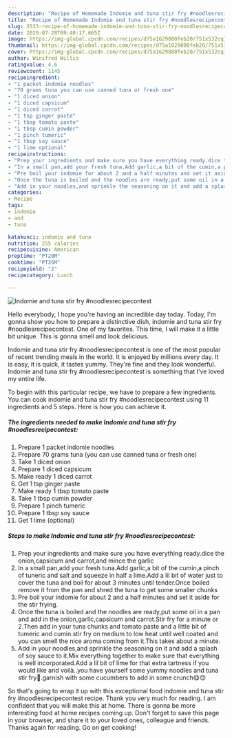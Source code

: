 ```yaml
---
description: "Recipe of Homemade Indomie and tuna stir fry #noodlesrecipecontest"
title: "Recipe of Homemade Indomie and tuna stir fry #noodlesrecipecontest"
slug: 3533-recipe-of-homemade-indomie-and-tuna-stir-fry-noodlesrecipecontest
date: 2020-07-28T09:40:17.665Z
image: https://img-global.cpcdn.com/recipes/d75a1629800feb20/751x532cq70/indomie-and-tuna-stir-fry-noodlesrecipecontest-recipe-main-photo.jpg
thumbnail: https://img-global.cpcdn.com/recipes/d75a1629800feb20/751x532cq70/indomie-and-tuna-stir-fry-noodlesrecipecontest-recipe-main-photo.jpg
cover: https://img-global.cpcdn.com/recipes/d75a1629800feb20/751x532cq70/indomie-and-tuna-stir-fry-noodlesrecipecontest-recipe-main-photo.jpg
author: Winifred Willis
ratingvalue: 4.6
reviewcount: 1145
recipeingredient:
- "1 packet indomie noodles"
- "70 grams tuna you can use canned tuna or fresh one"
- "1 diced onion"
- "1 diced capsicum"
- "1 diced carrot"
- "1 tsp ginger paste"
- "1 tbsp tomato paste"
- "1 tbsp cumin powder"
- "1 pinch tumeric"
- "1 tbsp soy sauce"
- "1 lime optional"
recipeinstructions:
- "Prep your ingredients and make sure you have everything ready.dice the onion,capsicum and carrot,and mince the garlic"
- "In a small pan,add your fresh tuna.Add garlic,a bit of the cumin,a pinch of tuneric and salt and squeeze in half a lime.Add a lil bit of water just to cover the tuna and boil for about 3 minutes until tender.Once boiled remove it from the pan and shred the tuna to get some smaller chunks"
- "Pre boil your indomie for about 2 and a half minutes and set it aside for the stir frying."
- "Once the tuna is boiled and the noodles are ready,put some oil in a pan and add in the onion,garlic,capsicum and carrot.Stir fry for a minute or 2.Then add in your tuna chunks and tomato paste and a little bit of tumeric and cumin.stir fry on medium to low heat until well coated and you can smell the nice aroma coming from it.This takes about a minute."
- "Add in your noodles,and sprinkle the seasoning on it and add a splash of soy sauce to it.Mix everything together to make sure that everything is well incorporated.Add a lil bit of lime for that extra tartness if you would like and voilà..you have yourself some yummy noodles and tuna stir fry🍲.garnish with some cucumbers to add in some crunch😋😊"
categories:
- Recipe
tags:
- indomie
- and
- tuna

katakunci: indomie and tuna 
nutrition: 255 calories
recipecuisine: American
preptime: "PT20M"
cooktime: "PT35M"
recipeyield: "2"
recipecategory: Lunch

---
```



![Indomie and tuna stir fry #noodlesrecipecontest](https://img-global.cpcdn.com/recipes/d75a1629800feb20/751x532cq70/indomie-and-tuna-stir-fry-noodlesrecipecontest-recipe-main-photo.jpg)

Hello everybody, I hope you're having an incredible day today. Today, I'm gonna show you how to prepare a distinctive dish, indomie and tuna stir fry #noodlesrecipecontest. One of my favorites. This time, I will make it a little bit unique. This is gonna smell and look delicious.

Indomie and tuna stir fry #noodlesrecipecontest is one of the most popular of recent trending meals in the world. It is enjoyed by millions every day. It is easy, it is quick, it tastes yummy. They're fine and they look wonderful. Indomie and tuna stir fry #noodlesrecipecontest is something that I've loved my entire life.




To begin with this particular recipe, we have to prepare a few ingredients. You can cook indomie and tuna stir fry #noodlesrecipecontest using 11 ingredients and 5 steps. Here is how you can achieve it.

<!--inarticleads1-->

##### The ingredients needed to make Indomie and tuna stir fry #noodlesrecipecontest:

1. Prepare 1 packet indomie noodles
1. Prepare 70 grams tuna (you can use canned tuna or fresh one)
1. Take 1 diced onion
1. Prepare 1 diced capsicum
1. Make ready 1 diced carrot
1. Get 1 tsp ginger paste
1. Make ready 1 tbsp tomato paste
1. Take 1 tbsp cumin powder
1. Prepare 1 pinch tumeric
1. Prepare 1 tbsp soy sauce
1. Get 1 lime (optional)




<!--inarticleads2-->

##### Steps to make Indomie and tuna stir fry #noodlesrecipecontest:

1. Prep your ingredients and make sure you have everything ready.dice the onion,capsicum and carrot,and mince the garlic
1. In a small pan,add your fresh tuna.Add garlic,a bit of the cumin,a pinch of tuneric and salt and squeeze in half a lime.Add a lil bit of water just to cover the tuna and boil for about 3 minutes until tender.Once boiled remove it from the pan and shred the tuna to get some smaller chunks
1. Pre boil your indomie for about 2 and a half minutes and set it aside for the stir frying.
1. Once the tuna is boiled and the noodles are ready,put some oil in a pan and add in the onion,garlic,capsicum and carrot.Stir fry for a minute or 2.Then add in your tuna chunks and tomato paste and a little bit of tumeric and cumin.stir fry on medium to low heat until well coated and you can smell the nice aroma coming from it.This takes about a minute.
1. Add in your noodles,and sprinkle the seasoning on it and add a splash of soy sauce to it.Mix everything together to make sure that everything is well incorporated.Add a lil bit of lime for that extra tartness if you would like and voilà..you have yourself some yummy noodles and tuna stir fry🍲.garnish with some cucumbers to add in some crunch😋😊




So that's going to wrap it up with this exceptional food indomie and tuna stir fry #noodlesrecipecontest recipe. Thank you very much for reading. I am confident that you will make this at home. There is gonna be more interesting food at home recipes coming up. Don't forget to save this page in your browser, and share it to your loved ones, colleague and friends. Thanks again for reading. Go on get cooking!
